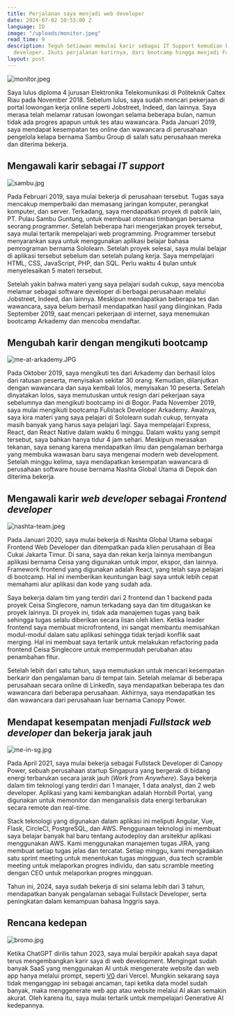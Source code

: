 ```yaml
---
title: Perjalanan saya menjadi web developer
date: 2024-07-02 10:53:00 Z
language: ID
image: "/uploads/monitor.jpeg"
read_time: 9
description: Teguh Setiawan memulai karir sebagai IT Support kemudian beralih ke web
  developer. Ikuti perjalanan karirnya, dari bootcamp hingga menjadi Fullstack Developer.
layout: post
---
```


![monitor.jpeg](/uploads/monitor.jpeg)

Saya lulus diploma 4 jurusan Elektronika Telekomunikasi di Politeknik Caltex Riau pada November 2018. Sebelum lulus, saya sudah mencari pekerjaan di portal lowongan kerja online seperti Jobstreet, Indeed, dan lainnya. Saya merasa telah melamar ratusan lowongan selama beberapa bulan, namun tidak ada progres apapun untuk tes atau wawancara. Pada Januari 2019, saya mendapat kesempatan tes online dan wawancara di perusahaan pengelola kelapa bernama Sambu Group di salah satu perusahaan mereka dan diterima bekerja.

## Mengawali karir sebagai *IT support*

![sambu.jpg](/uploads/sambu.jpg)

Pada Februari 2019, saya mulai bekerja di perusahaan tersebut. Tugas saya mencakup memperbaiki dan memasang jaringan komputer, perangkat komputer, dan server. Terkadang, saya mendapatkan proyek di pabrik lain, PT. Pulau Sambu Guntung, untuk membuat otomasi timbangan bersama seorang programmer. Setelah beberapa hari mengerjakan proyek tersebut, saya mulai tertarik mempelajari web programming. Programmer tersebut menyarankan saya untuk menggunakan aplikasi belajar bahasa pemrograman bernama Sololearn. Setelah proyek selesai, saya mulai belajar di aplikasi tersebut sebelum dan setelah pulang kerja. Saya mempelajari HTML, CSS, JavaScript, PHP, dan SQL. Perlu waktu 4 bulan untuk menyelesaikan 5 materi tersebut.

Setelah yakin bahwa materi yang saya pelajari sudah cukup, saya mencoba melamar sebagai software developer di berbagai perusahaan melalui Jobstreet, Indeed, dan lainnya. Meskipun mendapatkan beberapa tes dan wawancara, saya belum berhasil mendapatkan hasil yang diinginkan. Pada September 2019, saat mencari pekerjaan di internet, saya menemukan bootcamp Arkademy dan mencoba mendaftar.

## Mengubah karir dengan mengikuti bootcamp

![me-at-arkademy.JPG](/uploads/me-at-arkademy.JPG)

Pada Oktober 2019, saya mengikuti tes dari Arkademy dan berhasil lolos dari ratusan peserta, menyisakan sekitar 30 orang. Kemudian, dilanjutkan dengan wawancara dan saya kembali lolos, menyisakan 10 peserta. Setelah dinyatakan lolos, saya memutuskan untuk resign dari pekerjaan saya sebelumnya dan mengikuti bootcamp ini di Bogor. Pada November 2019, saya mulai mengikuti bootcamp Fullstack Developer Arkademy. Awalnya, saya kira materi yang saya pelajari di Sololearn sudah cukup, ternyata masih banyak yang harus saya pelajari lagi. Saya mempelajari Express, React, dan React Native dalam waktu 6 minggu. Dalam waktu yang sempit tersebut, saya bahkan hanya tidur 4 jam sehari. Meskipun merasakan tekanan, saya senang karena mendapatkan ilmu dan pengalaman berharga yang membuka wawasan baru saya mengenai modern web development. Setelah minggu kelima, saya mendapatkan kesempatan wawancara di perusahaan software house bernama Nashta Global Utama di Depok dan diterima bekerja.

## Mengawali karir *web developer* sebagai *Frontend developer*

![nashta-team.jpeg](/uploads/nashta-team.jpeg)

Pada Januari 2020, saya mulai bekerja di Nashta Global Utama sebagai Frontend Web Developer dan ditempatkan pada klien perusahaan di Bea Cukai Jakarta Timur. Di sana, saya dan rekan kerja lainnya membangun aplikasi bernama Ceisa yang digunakan untuk impor, ekspor, dan lainnya. Framework frontend yang digunakan adalah React, yang telah saya pelajari di bootcamp. Hal ini memberikan keuntungan bagi saya untuk lebih cepat memahami alur aplikasi dan kode yang sudah ada.

Saya bekerja dalam tim yang terdiri dari 2 frontend dan 1 backend pada proyek Ceisa Singlecore, namun terkadang saya dan tim ditugaskan ke proyek lainnya. Di proyek ini, tidak ada manajemen tugas yang baik sehingga tugas selalu diberikan secara lisan oleh klien. Ketika leader frontend saya membuat microfrontend, ini sangat membantu memisahkan modul-modul dalam satu aplikasi sehingga tidak terjadi konflik saat merging. Hal ini membuat saya tertarik untuk melakukan refactoring pada frontend Ceisa Singlecore untuk mempermudah perubahan atau penambahan fitur.

Setelah lebih dari satu tahun, saya memutuskan untuk mencari kesempatan berkarir dan pengalaman baru di tempat lain. Setelah melamar di beberapa perusahaan secara online di LinkedIn, saya mendapatkan beberapa tes dan wawancara dari beberapa perusahaan. Akhirnya, saya mendapatkan tes dan wawancara dari perusahaan luar bernama Canopy Power.

## Mendapat kesempatan menjadi *Fullstack web developer* dan bekerja jarak jauh

![me-in-sg.jpg](/api/v2/sites/6680f0b7aaaf324772b0e8ef/source/_uploads/me-in-sg.jpg?download "foto di merlion ketika mengujungi kantor perusahaan di singapura")

Pada April 2021, saya mulai bekerja sebagai Fullstack Developer di Canopy Power, sebuah perusahaan startup Singapura yang bergerak di bidang energi terbarukan secara jarak jauh (*Work from Anywhere*). Saya bekerja dalam tim teknologi yang terdiri dari 1 manajer, 1 data analyst, dan 2 web developer. Aplikasi yang kami kembangkan adalah Hornbill Portal, yang digunakan untuk memonitor dan menganalisis data energi terbarukan secara remote dan real-time.

Stack teknologi yang digunakan dalam aplikasi ini meliputi Angular, Vue, Flask, CircleCI, PostgreSQL, dan AWS. Penggunaan teknologi ini membuat saya belajar banyak hal baru tentang autodeploy dan arsitektur aplikasi menggunakan AWS. Kami menggunakan manajemen tugas JIRA, yang membuat setiap tugas jelas dan tercatat. Setiap minggu, kami mengadakan satu sprint meeting untuk menentukan tugas mingguan, dua tech scramble meeting untuk melaporkan progres individu, dan satu scramble meeting dengan CEO untuk melaporkan progres mingguan.

Tahun ini, 2024, saya sudah bekerja di sini selama lebih dari 3 tahun, mendapatkan banyak pengalaman sebagai Fullstack Developer, serta peningkatan dalam kemampuan bahasa Inggris saya.

## Rencana kedepan

![bromo.jpg](/uploads/bromo.jpg)

Ketika ChatGPT dirilis tahun 2023, saya mulai berpikir apakah saya dapat terus mengembangkan karir saya di web development. Mengingat sudah banyak SaaS yang menggunakan AI untuk mengenerate website dan web app hanya melalui prompt, seperti [V0](https://v0.dev) dari Vercel. Mungkin sekarang saya tidak menganggap ini sebagai ancaman, tapi ketika data model sudah banyak, maka menggenerate web app atau website melalui AI akan semakin akurat. Oleh karena itu, saya mulai tertarik untuk mempelajari Generative AI kedepannya.